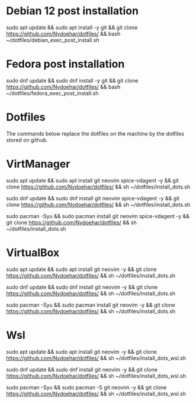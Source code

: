   # Debian 12 post installation
sudo apt update && sudo apt install -y git && git clone https://github.com/Nydoehar/dotfiles/ && bash ~/dotfiles/debian_exec_post_install.sh 

  # Fedora post installation
sudo dnf update && sudo dnf install -y git && git clone https://github.com/Nydoehar/dotfiles/ && bash ~/dotfiles/fedora_exec_post_install.sh


  # Dotfiles
The commands below replace the dotfiles on the machine by the dotfiles stored on github.

  # VirtManager
sudo apt update && sudo apt install git neovim spice-vdagent -y && git clone https://github.com/Nydoehar/dotfiles/ && sh ~/dotfiles/install_dots.sh  

sudo dnf update && sudo dnf install git neovim spice-vdagent -y && git clone https://github.com/Nydoehar/dotfiles/ && sh ~/dotfiles/install_dots.sh  

sudo pacman -Syu && sudo pacman install git neovim spice-vdagent -y && git clone https://github.com/Nydoehar/dotfiles/ && sh ~/dotfiles/install_dots.sh  

  # VirtualBox
sudo apt update && sudo apt install git neovim -y && git clone https://github.com/Nydoehar/dotfiles/ && sh ~/dotfiles/install_dots.sh  

sudo dnf update && sudo dnf install git neovim -y && git clone https://github.com/Nydoehar/dotfiles/ && sh ~/dotfiles/install_dots.sh  

sudo pacman -Syu && sudo pacman install git neovim -y && git clone https://github.com/Nydoehar/dotfiles/ && sh ~/dotfiles/install_dots.sh

  # Wsl
sudo apt update && sudo apt install git neovim -y && git clone https://github.com/Nydoehar/dotfiles/ && sh ~/dotfiles/install_dots_wsl.sh

sudo dnf update && sudo dnf install git neovim -y && git clone https://github.com/Nydoehar/dotfiles/ && sh ~/dotfiles/install_dots_wsl.sh

sudo pacman -Syu && sudo pacman -S git neovim -y && git clone https://github.com/Nydoehar/dotfiles/ && sh ~/dotfiles/install_dots_wsl.sh
